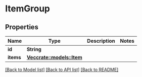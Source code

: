 # ItemGroup

## Properties

Name | Type | Description | Notes
------------ | ------------- | ------------- | -------------
**id** | **String** |  | 
**items** | [**Vec<crate::models::Item>**](Item.md) |  | 

[[Back to Model list]](../README.md#documentation-for-models) [[Back to API list]](../README.md#documentation-for-api-endpoints) [[Back to README]](../README.md)


